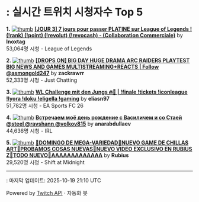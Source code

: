 # : 실시간 트위치 시청자수 Top 5

**1.** [![thumb](https://static-cdn.jtvnw.net/previews-ttv/live_user_inoxtag-320x180.jpg)](https://twitch.tv/Inoxtag)
**[[JOUR 3] 7 jours pour passer PLATINE sur League of Legends ! (!rank) (!point) (!revolut) (!revocash) - (Collaboration Commerciale)](https://twitch.tv/Inoxtag)** by **Inoxtag**<br>53,064명 시청  - League of Legends

**2.** [![thumb](https://static-cdn.jtvnw.net/previews-ttv/live_user_zackrawrr-320x180.jpg)](https://twitch.tv/zackrawrr)
**[[DROPS ON] BIG DAY HUGE DRAMA ARC RAIDERS PLAYTEST BIG NEWS AND GAMES MULTISTREAMING+REACTS | Follow  @asmongold247](https://twitch.tv/zackrawrr)** by **zackrawrr**<br>52,333명 시청  - Just Chatting

**3.** [![thumb](https://static-cdn.jtvnw.net/previews-ttv/live_user_eliasn97-320x180.jpg)](https://twitch.tv/eliasn97)
**[WL Challenge mit den Jungs 🔥🤬 | !finale !tickets !iconleague !lyora !doku !eligella !gaming](https://twitch.tv/eliasn97)** by **eliasn97**<br>51,782명 시청  - EA Sports FC 26

**4.** [![thumb](https://static-cdn.jtvnw.net/previews-ttv/live_user_anarabdullaev-320x180.jpg)](https://twitch.tv/anarabdullaev)
**[Встречаем моё день рождение с Василичем и со Cтаей @steel @ravshann @volkov815](https://twitch.tv/anarabdullaev)** by **anarabdullaev**<br>44,636명 시청  - IRL

**5.** [![thumb](https://static-cdn.jtvnw.net/previews-ttv/live_user_rubius-320x180.jpg)](https://twitch.tv/Rubius)
**[🚨DOMINGO DE MEGA-VARIEDAD🚨NUEVO GAME DE CHILLAS ART🚨PROBAMOS COSAS NUEVAS🚨NUEVO VIDEO EXCLUSIVO EN RUBIUS Z🚨TODO NUEVO🚨AAAAAAAAAAAAA](https://twitch.tv/Rubius)** by **Rubius**<br>29,520명 시청  - Shift at Midnight


---
: 마지막 업데이트: 2025-10-19 21:10 UTC

Powered by [Twitch API](https://dev.twitch.tv/docs/api/reference) · 자동화 봇